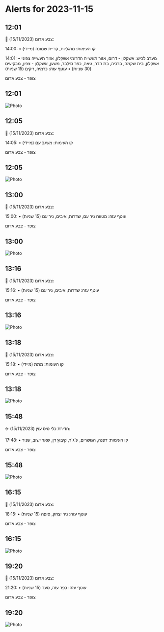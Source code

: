 # Alerts for 2023-11-15

## 12:01

🔴 צבע אדום (15/11/2023):

14:00:
• קו העימות: מרגליות, קריית שמונה (מיידי)

14:01:
• מערב לכיש: אשקלון - דרום, אזור תעשייה הדרומי אשקלון, אזור תעשייה צפוני אשקלון, בית שקמה, ברכיה, בת הדר, גיאה, כפר סילבר, משען, אשקלון - צפון, מבקיעים (30 שניות)
• עוטף עזה: כרמיה, זיקים (15 שניות)

צופר - צבע אדום

## 12:01

![Photo](images/17024.jpg)

## 12:05

🔴 צבע אדום (15/11/2023):

14:05:
• קו העימות: משגב עם (מיידי)

צופר - צבע אדום

## 12:05

![Photo](images/17026.jpg)

## 13:00

🔴 צבע אדום (15/11/2023):

15:00:
• עוטף עזה: מטווח ניר עם, שדרות, איבים, ניר עם (15 שניות)

צופר - צבע אדום

## 13:00

![Photo](images/17030.jpg)

## 13:16

🔴 צבע אדום (15/11/2023):

15:16:
• עוטף עזה: שדרות, איבים, ניר עם (15 שניות)

צופר - צבע אדום

## 13:16

![Photo](images/17032.jpg)

## 13:18

🔴 צבע אדום (15/11/2023):

15:18:
• קו העימות: מתת (מיידי)

צופר - צבע אדום

## 13:18

![Photo](images/17034.jpg)

## 15:48

✈️ חדירת כלי טיס עוין (15/11/2023):

17:48:
• קו העימות: דפנה, הגושרים, ע'ג'ר, קיבוץ דן, שאר ישוב, שניר 

צופר - צבע אדום

## 15:48

![Photo](images/17036.jpg)

## 16:15

🔴 צבע אדום (15/11/2023):

18:15:
• עוטף עזה: ניר יצחק, סופה (15 שניות)

צופר - צבע אדום

## 16:15

![Photo](images/17039.jpg)

## 19:20

🔴 צבע אדום (15/11/2023):

21:20:
• עוטף עזה: כפר עזה, סעד (15 שניות)

צופר - צבע אדום

## 19:20

![Photo](images/17041.jpg)

